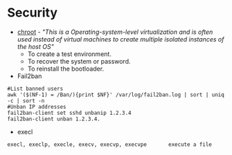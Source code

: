 # Security

- [chroot](https://www.geeksforgeeks.org/chroot-command-in-linux-with-examples/) - _"This is a Operating-system-level virtualization and is often used instead of virtual machines to create multiple isolated instances of the host OS"_
  -  To create a test environment.
  -  To recover the system or password.
  -  To reinstall the bootloader.
- Fail2ban
````
#List banned users
awk '($(NF-1) = /Ban/){print $NF}' /var/log/fail2ban.log | sort | uniq -c | sort -n
#Unban IP addresses
fail2ban-client set sshd unbanip 1.2.3.4
fail2ban-client unban 1.2.3.4.
````
- execl
````
execl, execlp, execle, execv, execvp, execvpe       execute a file
````
